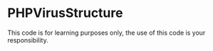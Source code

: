 # PHPVirusStructure
This code is for learning purposes only, the use of this code is your responsibility.
